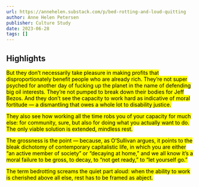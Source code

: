 ```yaml
---
url: https://annehelen.substack.com/p/bed-rotting-and-loud-quitting
author: Anne Helen Petersen
publisher: Culture Study
date: 2023-06-28
tags: []
---
```


## Highlights
<mark>But they don’t necessarily take pleasure in making profits that disproportionately benefit people who are already rich. They’re not super psyched for another day of fucking up the planet in the name of defending big oil interests. They’re not pumped to break down their bodies for Jeff Bezos. And they don’t see the capacity to work hard as indicative of moral fortitude — a dismantling that owes a whole lot to disability justice.</mark>

<mark>They also see how working all the time robs you of your capacity for much else: for community, sure, but also for doing what you actually want to do. The only viable solution is extended, mindless rest.</mark>

<mark>The grossness is the point — because, as O’Sullivan argues, it points to the bleak dichotomy of contemporary capitalistic life, in which you are either “an active member of society” or “decaying at home,” and we all know it’s a moral failure to be gross, to decay, to “not get ready,” to “let yourself go.”</mark>

<mark>The term bedrotting screams the quiet part aloud: when the ability to work is cherished above all else, rest has to be framed as abject.</mark>

